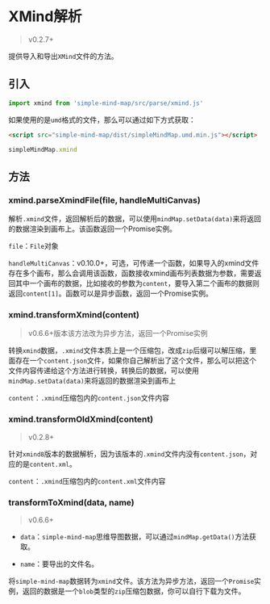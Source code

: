 # XMind解析

> v0.2.7+

提供导入和导出`XMind`文件的方法。

## 引入

```js
import xmind from 'simple-mind-map/src/parse/xmind.js'
```

如果使用的是`umd`格式的文件，那么可以通过如下方式获取：

```html
<script src="simple-mind-map/dist/simpleMindMap.umd.min.js"></script>
```

```js
simpleMindMap.xmind
```

## 方法

### xmind.parseXmindFile(file, handleMultiCanvas)

解析`.xmind`文件，返回解析后的数据，可以使用`mindMap.setData(data)`来将返回的数据渲染到画布上。该函数返回一个Promise实例。

`file`：`File`对象

`handleMultiCanvas`：v0.10.0+，可选，可传递一个函数，如果导入的xmind文件存在多个画布，那么会调用该函数，函数接收xmind画布列表数据为参数，需要返回其中一个画布的数据，比如接收的参数为`content`，要导入第二个画布的数据则返回`content[1]`。函数可以是异步函数，返回一个Promise实例。

### xmind.transformXmind(content)

> v0.6.6+版本该方法改为异步方法，返回一个Promise实例

转换`xmind`数据，`.xmind`文件本质上是一个压缩包，改成`zip`后缀可以解压缩，里面存在一个`content.json`文件，如果你自己解析出了这个文件，那么可以把这个文件内容传递给这个方法进行转换，转换后的数据，可以使用`mindMap.setData(data)`来将返回的数据渲染到画布上

`content`：`.xmind`压缩包内的`content.json`文件内容

### xmind.transformOldXmind(content)

> v0.2.8+

针对`xmind8`版本的数据解析，因为该版本的`.xmind`文件内没有`content.json`，对应的是`content.xml`。

`content`：`.xmind`压缩包内的`content.xml`文件内容

### transformToXmind(data, name)

> v0.6.6+

- `data`：`simple-mind-map`思维导图数据，可以通过`mindMap.getData()`方法获取。

- `name`：要导出的文件名。

将`simple-mind-map`数据转为`xmind`文件。该方法为异步方法，返回一个`Promise`实例，返回的数据是一个`blob`类型的`zip`压缩包数据，你可以自行下载为文件。